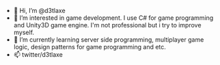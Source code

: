 - 👋 Hi, I’m @d3tlaxe
- 👀 I’m interested in game development. I use C# for game programming and Unity3D game engine. I'm not professional but i try to improve myself. 
- 🌱 I’m currently learning server side programming, multiplayer game logic, design patterns for game programming and etc.
- 📫 twitter/d3tlaxe

<!---
d3tlaxe/d3tlaxe is a ✨ special ✨ repository because its `README.md` (this file) appears on your GitHub profile.
You can click the Preview link to take a look at your changes.
--->

